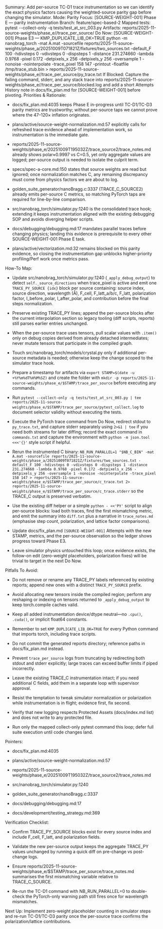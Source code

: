 Summary: Add per-source TC-D1 trace instrumentation so we can identify the exact physics factors causing the weighted-source parity gap before changing the simulator.
Mode: Parity
Focus: [SOURCE-WEIGHT-001] Phase E — parity instrumentation
Branch: feature/spec-based-2
Mapped tests: pytest --collect-only -q tests/test_at_src_003.py
Artifacts: reports/2025-11-source-weights/phase_e/<STAMP>/trace_per_source/
Do Now: [SOURCE-WEIGHT-001] Phase E3 — KMP_DUPLICATE_LIB_OK=TRUE python -m nanobrag_torch -mat A.mat -sourcefile reports/2025-11-source-weights/phase_a/20251009T071821Z/fixtures/two_sources.txt -default_F 100 -hdivsteps 0 -vdivsteps 0 -dispsteps 1 -distance 231.274660 -lambda 0.9768 -pixel 0.172 -detpixels_x 256 -detpixels_y 256 -oversample 1 -nonoise -nointerpolate -trace_pixel 158 147 -printout -floatfile /tmp/trace_stub.bin > reports/2025-11-source-weights/phase_e/<STAMP>/trace_per_source/py_trace.txt
If Blocked: Capture the failing command, stderr, and any stack trace into reports/2025-11-source-weights/phase_e/<STAMP>/trace_per_source/blocked.log and add a short Attempts History note in docs/fix_plan.md for [SOURCE-WEIGHT-001] before pivoting.
Priorities & Rationale:
- docs/fix_plan.md:4035 keeps Phase E in-progress until TC-D1/TC-D3 parity metrics are trustworthy; without per-source taps we cannot prove where the 47–120× inflation originates.


- plans/active/source-weight-normalization.md:57 explicitly calls for refreshed trace evidence ahead of implementation work, so instrumentation is the immediate gate.


- reports/2025-11-source-weights/phase_e/20251009T195032Z/trace_source2/trace_notes.md already shows polar≈0.9997 vs C=0.5, yet only aggregate values are logged; per-source output is needed to isolate the culprit term.


- specs/spec-a-core.md:150 states that source weights are read but ignored; once normalization matches C, any remaining discrepancy must come from physics factors we are about to log.


- golden_suite_generator/nanoBragg.c:3337 (TRACE_C_SOURCE2) already emits per-source C metrics, so matching PyTorch taps are required for line-by-line comparison.


- src/nanobrag_torch/simulator.py:1240 is the consolidated trace hook; extending it keeps instrumentation aligned with the existing debugging SOP and avoids diverging helper scripts.


- docs/debugging/debugging.md:17 mandates parallel traces before changing physics; landing this evidence is prerequisite to every other SOURCE-WEIGHT-001 Phase E task.


- plans/active/vectorization.md:32 remains blocked on this parity evidence, so closing the instrumentation gap unblocks higher-priority profiling/Perf work once metrics pass.


How-To Map:
- Update src/nanobrag_torch/simulator.py:1240 (`_apply_debug_output`) to detect `self._source_directions` when trace_pixel is active and emit one `TRACE_PY_SOURCE {idx}` block per source containing: source index, source direction, wavelength (Å), F_cell, F_latt_a/b/c, F_latt, polarization factor, I_before_polar, I_after_polar, and contribution before the final steps normalization.


- Preserve existing TRACE_PY lines; append the per-source blocks after the current interpolation section so legacy tooling (diff scripts, reports) still parses earlier entries unchanged.


- When the per-source trace uses tensors, pull scalar values with `.item()` only on debug copies derived from already detached intermediates; never mutate tensors that participate in the compiled graph.


- Touch src/nanobrag_torch/models/crystal.py only if additional per-source metadata is needed; otherwise keep the change scoped to the simulator trace hook.


- Prepare a timestamp for artifacts via `export STAMP=$(date -u +%Y%m%dT%H%M%SZ)` and create the folder with `mkdir -p reports/2025-11-source-weights/phase_e/$STAMP/trace_per_source` before executing any commands.


- Run `pytest --collect-only -q tests/test_at_src_003.py | tee reports/2025-11-source-weights/phase_e/$STAMP/trace_per_source/pytest_collect.log` to document selector validity without executing the tests.


- Execute the PyTorch trace command from Do Now, redirect stdout to `py_trace.txt`, and capture stderr separately using `2>&1 | tee` if you need both streams for later diffing; record the exact command in `commands.txt` and capture the environment with `python -m json.tool <<<'{}'` style script if helpful.


- Rerun the instrumented C binary: `NB_RUN_PARALLEL=1 "$NB_C_BIN" -mat A.mat -sourcefile reports/2025-11-source-weights/phase_a/20251009T071821Z/fixtures/two_sources.txt -default_F 100 -hdivsteps 0 -vdivsteps 0 -dispsteps 1 -distance 231.274660 -lambda 0.9768 -pixel 0.172 -detpixels_x 256 -detpixels_y 256 -oversample 1 -nonoise -nointerpolate -trace_pixel 158 147 > reports/2025-11-source-weights/phase_e/$STAMP/trace_per_source/c_trace.txt 2> reports/2025-11-source-weights/phase_e/$STAMP/trace_per_source/c_trace.stderr` so the TRACE_C output is preserved verbatim.


- Use the existing diff helper or a simple `python - <<'PY'` script to align per-source blocks: load both traces, find the first mismatching metric, and emit the summary into `diff.txt` plus a narrative in `trace_notes.md` (emphasise step count, polarization, and lattice factor comparisons).


- Update docs/fix_plan.md `[SOURCE-WEIGHT-001]` Attempts with the new STAMP, metrics, and the per-source observation so the ledger shows progress toward Phase E3.


- Leave simulator physics untouched this loop; once evidence exists, the follow-on edit (zero-weight placeholders, polarization fixes) will be trivial to target in the next Do Now.


Pitfalls To Avoid:
- Do not remove or rename any TRACE_PY labels referenced by existing reports; append new ones with a distinct `TRACE_PY_SOURCE` prefix.


- Avoid allocating new tensors inside the compiled region; perform any reshaping or indexing on tensors returned to `_apply_debug_output` to keep torch.compile caches valid.


- Keep all added instrumentation device/dtype neutral—no `.cpu()`, `.cuda()`, or implicit float64 constants.


- Remember to set `KMP_DUPLICATE_LIB_OK=TRUE` for every Python command that imports torch, including trace scripts.


- Do not commit the generated reports directory; reference paths in docs/fix_plan.md instead.


- Prevent `trace_per_source` logs from truncating by redirecting both stdout and stderr explicitly; large traces can exceed buffer limits if piped incorrectly.


- Leave the existing TRACE_C instrumentation intact; if you need additional C fields, add them in a separate loop with supervisor approval.


- Resist the temptation to tweak simulator normalization or polarization while instrumentation is in flight; evidence first, fix second.


- Verify that new logging respects Protected Assets (docs/index.md list) and does not write to any protected file.


- Run only the mapped collect-only pytest command this loop; defer full suite execution until code changes land.


Pointers:
- docs/fix_plan.md:4035


- plans/active/source-weight-normalization.md:57


- reports/2025-11-source-weights/phase_e/20251009T195032Z/trace_source2/trace_notes.md


- src/nanobrag_torch/simulator.py:1240


- golden_suite_generator/nanoBragg.c:3337


- docs/debugging/debugging.md:17


- docs/development/testing_strategy.md:369


Verification Checklist:
- Confirm TRACE_PY_SOURCE blocks exist for every source index and include F_cell, F_latt, and polarization fields.

- Validate the new per-source output keeps the aggregate TRACE_PY values unchanged by running a quick diff on pre-change vs post-change logs.

- Ensure reports/2025-11-source-weights/phase_e/$STAMP/trace_per_source/trace_notes.md summarises the first mismatching variable relative to TRACE_C_SOURCE.

- Re-run the TC-D1 command with NB_RUN_PARALLEL=0 to double-check the PyTorch-only warning path still fires once for wavelength mismatches.


Next Up: Implement zero-weight placeholder counting in simulator steps and re-run TC-D1/TC-D3 parity once the per-source trace confirms the polarization/lattice contributions.
